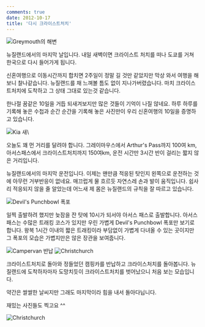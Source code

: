```yaml
---
comments: true
date: 2012-10-17
title: '다시 크라이스트처치'
---
```


![Greymouth의 해변](../../media/page/travel/new-zealand/newzealand-377.jpg)

뉴질랜드에서의 마지막 날입니다.  내일 새벽이면 크라이스트 처치를 떠나 도쿄를
거쳐 한국으로 다시 들어가게 됩니다.

신혼여행으로 이동시간까지 합치면 2주일이 정말 길 것만 같았지만 막상 와서 여행을
해보니 찰나같습니다. 뉴질랜드를 채 느껴볼 틈도 없이 지나가버렸습니다.  마치
크라이스트처치에 도착하고 그 상태 그대로 있는것 같습니다.

한나절 꿈같은 10일을 거듭 되새겨보지만 많은 것들이 기억이 나질 않네요. 하루
하루를 기록해 놓은 수첩과 순간 순간을 기록해 놓은 사진만이 우리 신혼여행의
10일을 증명하고 있습니다.

![Kia 새](../../media/page/travel/new-zealand/newzealand-379.jpg)\

오늘도 꽤 먼 거리를 달려야 합니다.  그레이마우스에서 Arthur's Pass까지 100여
km, 아서스패스에서 크라이스트처치까지 150여km, 운전 시간만 3시간 반이 걸리는
짧지 않은 거리입니다.

뉴질랜드에서의 마지막 운전입니다. 이제는 왠만큼 적응된 탓인지 왼쪽으로 운전하는
것에 아무런 거부반응이 없네요. 매끄럽게 물 흐르듯 자연스레 손과 발이
움직입니다.  쉽사리 적응되지 않을 줄 알았는데 어느새 제 몸은 뉴질랜드의 규칙을
잘 따르고 있습니다.

![Devil's Punchbowl 폭포](../../media/page/travel/new-zealand/newzealand-384.jpg)

일찍 출발하려 했지만 늦잠을 잔 탓에 10시가 되서야 아서스 패스로 출발합니다.
아서스 패스는 수많은 트래킹 코스가 있지만 우린 가볍게 Devil's Punchbowl 폭포만
보기로 합니다.  왕복 1시간 이내의 짧은 트래킹이라 부담없이 가볍게 다녀올 수
있는 곳이지만 그 폭포의 모습은 가볍지만은 않은 장관을 보여줍니다.

![Campervan 반납](../../media/page/travel/new-zealand/newzealand-385.jpg)
![Christchurch](../../media/page/travel/new-zealand/newzealand-395.jpg)

크라이스트처치로 돌아와 정들었던 캠핑카를 반납하고 크라이스처치를 돌아봅니다.
뉴질랜드에 도착하자마자 도망치듯이 크라이스트처치를 벗어났으니 처음 보는
모습입니다.

약간은 쌀쌀한 날씨지만 그래도 마지막이라 힘을 내서 돌아다닙니다.

재밌는 사진들도 찍고요 ^^

![Christchurch](../../media/page/travel/new-zealand/newzealand-403.jpg)

[크라이스트처치]:   log01.md
[오아마루]:         log01.md
[더니든]:           log03.md#dunedin
[오타고]:           log02.md
[캐틀린스]:         log03.md#catlins
[테아나우]:         log05.md
[그레이마우스]:     log09.md
[밀포드 사운드]:    log05.md#milford-sound
[인버카길]:         log04.md
[퀸스타운]:         log06.md
[와나카]:           log06.md
[글레노키]:         log07.md
[애로우타운]:       log07.md#arrowtown
[폭스빙하]:         log09.md
[호키티카]:         log09.md
[아서스패스]:       log10.md